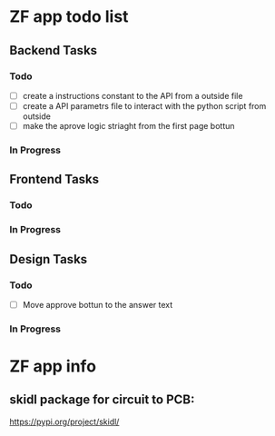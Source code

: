 # ZF app todo list

## Backend Tasks

### Todo

- [ ] create a instructions constant to the API from a outside file
- [ ] create a API parametrs file to interact with the python script from outside
- [ ] make the aprove logic striaght from the first page bottun 
### In Progress

## Frontend Tasks

### Todo


### In Progress



## Design Tasks

### Todo

- [ ] Move approve bottun to the answer text

### In Progress


# ZF app info

## skidl package for circuit to PCB: 
https://pypi.org/project/skidl/

